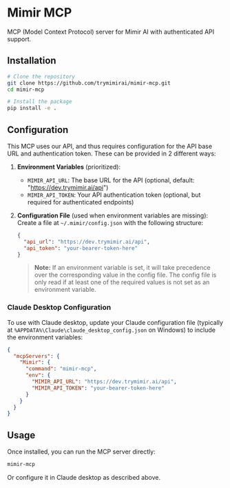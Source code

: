 # Mimir MCP

MCP (Model Context Protocol) server for Mimir AI with authenticated API support.

## Installation

```bash
# Clone the repository
git clone https://github.com/trymimirai/mimir-mcp.git
cd mimir-mcp

# Install the package
pip install -e .
```

## Configuration

This MCP uses our API, and thus requires configuration for the API base URL and authentication token. These can be provided in 2 different ways:

1. **Environment Variables** (prioritized):

   - `MIMIR_API_URL`: The base URL for the API (optional, default: "https://dev.trymimir.ai/api")
   - `MIMIR_API_TOKEN`: Your API authentication token (optional, but required for authenticated endpoints)

2. **Configuration File** (used when environment variables are missing):
   Create a file at `~/.mimir/config.json` with the following structure:

   ```json
   {
     "api_url": "https://dev.trymimir.ai/api",
     "api_token": "your-bearer-token-here"
   }
   ```

   > **Note:** If an environment variable is set, it will take precedence over the corresponding value in the config file. The config file is only read if at least one of the required values is not set as an environment variable.

### Claude Desktop Configuration

To use with Claude desktop, update your Claude configuration file (typically at `%APPDATA%\Claude\claude_desktop_config.json` on Windows) to include the environment variables:

```json
{
  "mcpServers": {
    "Mimir": {
      "command": "mimir-mcp",
      "env": {
        "MIMIR_API_URL": "https://dev.trymimir.ai/api",
        "MIMIR_API_TOKEN": "your-bearer-token-here"
      }
    }
  }
}
```

## Usage

Once installed, you can run the MCP server directly:

```bash
mimir-mcp
```

Or configure it in Claude desktop as described above.
